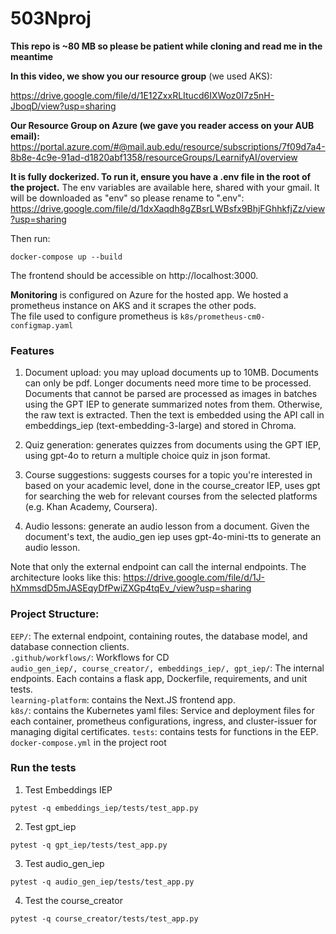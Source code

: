 # 503Nproj

**This repo is ~80 MB so please be patient while cloning and read me in the meantime**

**In this video, we show you our resource group** (we used AKS):

https://drive.google.com/file/d/1E12ZxxRLItucd6IXWoz0I7z5nH-JboqD/view?usp=sharing  


**Our Resource Group on Azure (we gave you reader access on your AUB email):**   
https://portal.azure.com/#@mail.aub.edu/resource/subscriptions/7f09d7a4-8b8e-4c9e-91ad-d1820abf1358/resourceGroups/LearnifyAI/overview   
 

**It is fully dockerized. To run it, ensure you have a .env file in the root of the project.** The env variables are available here, shared with your gmail. It will be downloaded as "env" so please rename to ".env": https://drive.google.com/file/d/1dxXaqdh8gZBsrLWBsfx9BhjFGhhkfjZz/view?usp=sharing  

Then run:   
```
docker-compose up --build
```

The frontend should be accessible on http://localhost:3000.  
   
**Monitoring** is configured on Azure for the hosted app. We hosted a prometheus instance on AKS and it scrapes the other pods.  
The file used to configure prometheus is `k8s/prometheus-cm0-configmap.yaml`

### Features
1. Document upload: you may upload documents up to 10MB. Documents can only be pdf. Longer documents need more time to be processed. Documents that cannot be parsed are processed as images in batches using the GPT IEP to generate summarized notes from them. Otherwise, the raw text is extracted. Then the text is embedded using the API call in embeddings_iep (text-embedding-3-large) and stored in Chroma.

2. Quiz generation: generates quizzes from documents using the GPT IEP, using gpt-4o to return a multiple choice quiz in json format.

3. Course suggestions: suggests courses for a topic you're interested in based on your academic level, done in the course_creator IEP, uses gpt for searching the web for relevant courses from the selected platforms (e.g. Khan Academy, Coursera).

4. Audio lessons: generate an audio lesson from a document. Given the document's text, the audio_gen iep uses gpt-4o-mini-tts to generate an audio lesson.

Note that only the external endpoint can call the internal endpoints. The architecture looks like this: 
https://drive.google.com/file/d/1J-hXmmsdD5mJASEqyDfPwiZXGp4tqEv_/view?usp=sharing   


### Project Structure:
`EEP/`: The external endpoint, containing routes, the database model, and database connection clients.  
`.github/workflows/`: Workflows for CD  
`audio_gen_iep/, course_creator/, embeddings_iep/, gpt_iep/`: The internal endpoints. Each contains a flask app, Dockerfile, requirements, and unit tests.  
`learning-platform`: contains the Next.JS frontend app.  
`k8s/`: contains the Kubernetes yaml files: Service and deployment files for each container, prometheus configurations, ingress, and cluster-issuer for managing digital certificates.
`tests`: contains tests for functions in the EEP.
`docker-compose.yml` in the project root   



### Run the tests
1. Test Embeddings IEP
```
pytest -q embeddings_iep/tests/test_app.py
```
2. Test gpt_iep
```
pytest -q gpt_iep/tests/test_app.py
```
3. Test audio_gen_iep
```
pytest -q audio_gen_iep/tests/test_app.py
```
4. Test the course_creator  
```
pytest -q course_creator/tests/test_app.py
```
